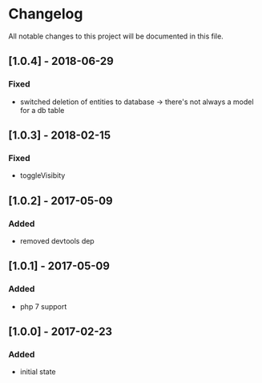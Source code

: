# Changelog
All notable changes to this project will be documented in this file.

## [1.0.4] - 2018-06-29

### Fixed
- switched deletion of entities to database -> there's not always a model for a db table

## [1.0.3] - 2018-02-15

### Fixed
- toggleVisibity

## [1.0.2] - 2017-05-09

### Added
- removed devtools dep

## [1.0.1] - 2017-05-09

### Added
- php 7 support

## [1.0.0] - 2017-02-23

### Added
- initial state
